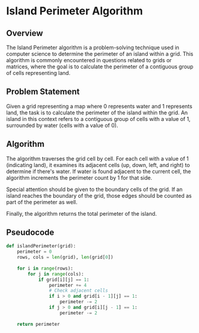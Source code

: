 # Island Perimeter Algorithm

## Overview
The Island Perimeter algorithm is a problem-solving technique used in computer science to determine the perimeter of an island within a grid. This algorithm is commonly encountered in questions related to grids or matrices, where the goal is to calculate the perimeter of a contiguous group of cells representing land.

## Problem Statement
Given a grid representing a map where 0 represents water and 1 represents land, the task is to calculate the perimeter of the island within the grid. An island in this context refers to a contiguous group of cells with a value of 1, surrounded by water (cells with a value of 0).

## Algorithm
The algorithm traverses the grid cell by cell. For each cell with a value of 1 (indicating land), it examines its adjacent cells (up, down, left, and right) to determine if there's water. If water is found adjacent to the current cell, the algorithm increments the perimeter count by 1 for that side.

Special attention should be given to the boundary cells of the grid. If an island reaches the boundary of the grid, those edges should be counted as part of the perimeter as well.

Finally, the algorithm returns the total perimeter of the island.

## Pseudocode
```python
def islandPerimeter(grid):
    perimeter = 0
    rows, cols = len(grid), len(grid[0])
    
    for i in range(rows):
        for j in range(cols):
            if grid[i][j] == 1:
                perimeter += 4
                # Check adjacent cells
                if i > 0 and grid[i - 1][j] == 1:
                    perimeter -= 2
                if j > 0 and grid[i][j - 1] == 1:
                    perimeter -= 2
                    
    return perimeter

